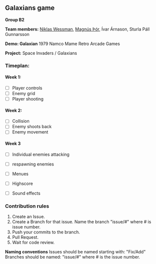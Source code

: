 ## Galaxians game

**Group B2**

**Team members:** [Niklas Wessman](https://github.com/nwessman), [Magnús Þór](https://github.com/maggithor97), Ívar Árnason, Sturla Páll Gunnarsson

**Demo: Galaxian** 1979 Namco Mame Retro Arcade Games

**Project:** Space Invaders / Galaxians


### Timeplan:

#### Week 1:
- [ ] Player controls 
- [ ] Enemy grid
- [ ] Player shooting 

#### Week 2:
- [ ] Collision 
- [ ] Enemy shoots back
- [ ] Enemy movement

#### Week 3
- [ ] Individual enemies attacking
- [ ] respawning enemies
- [ ] Menues
- [ ] Highscore
- [ ] Sound effects


### Contribution rules

1. Create an Issue. 
2. Create a Branch for that issue. Name the branch "issue/#" where # is issue number.
3. Push your commits to the branch.
4. Pull Request.
5. Wait for code review.

**Naming conventions**
Issues should be named starting with: "Fix/Add" 
Branches should be named: "issue/#" where # is the issue number.

